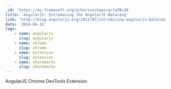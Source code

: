 ```yaml
---
_id: 'https://my.framasoft.org/u/borisschapira/?qfBcZA'
title: 'AngularJS: Introducing the AngularJS Batarang'
link: 'http://blog.angularjs.org/2012/07/introducing-angularjs-batarang.html'
date: '2014-04-15'
tags:
    - name: angularjs
      slug: angularjs
    - name: chrome
      slug: chrome
    - name: extension
      slug: extension
    - name: sharemarks
      slug: sharemarks
---
```


<div class="markdown"><p>AngularJS Chrome DevTools Extension
</p></div>
